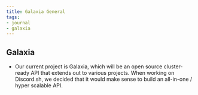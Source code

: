 ```yaml
---
title: Galaxia General
tags:
- journal
- galaxia
---
```


## Galaxia

- Our current project is Galaxia, which will be an open source cluster-ready API that extends out to various projects. When working on Discord.sh, we decided that it would make sense to build an all-in-one / hyper scalable API.
